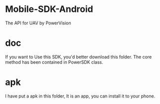 # Mobile-SDK-Android
The API for UAV by PowerVision

# doc
If you want to Use this SDK, you'd better download this folder. The core method has been contained in PowerSDK class.

# apk
I have put a apk in this folder, It is an app, you can install it to your phone.



